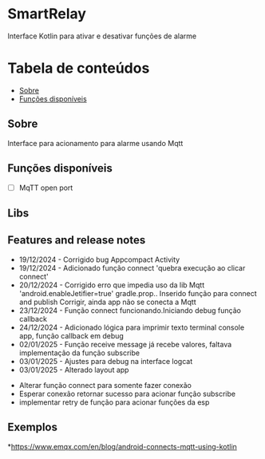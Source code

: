 # SmartRelay
Interface Kotlin para ativar e desativar funções de alarme

Tabela de conteúdos
=================
<!--ts-->
* [Sobre](#Sobre)
* [Funções disponíveis](#Features)

<!--te-->

## Sobre
Interface para acionamento para alarme usando Mqtt

## Funções disponíveis
- [ ] MqTT open port

## Libs

## Features and release notes

- 19/12/2024 - Corrigido bug Appcompact Activity
- 19/12/2024 - Adicionado função connect 'quebra execução ao clicar connect'
- 20/12/2024 - Corrigido erro que impedia uso da lib Mqtt 'android.enableJetifier=true' gradle.prop..
               Inserido função para connect and publish
               Corrigir, ainda app não se conecta a Mqtt
- 23/12/2024 - Função connect funcionando.Iniciando debug função callback
- 24/12/2024 - Adicionado lógica para imprimir texto terminal console app, função callback em debug
- 02/01/2025 - Função receive message já recebe valores, faltava implementação da função subscribe
- 03/01/2025 - Ajustes para debug na interface logcat
- 03/01/2025 - Alterado layout app

* Alterar função connect para somente fazer conexão
* Esperar conexão retornar sucesso para acionar função subscribe
* implementar retry de função para acionar funções da esp

## Exemplos

*https://www.emqx.com/en/blog/android-connects-mqtt-using-kotlin